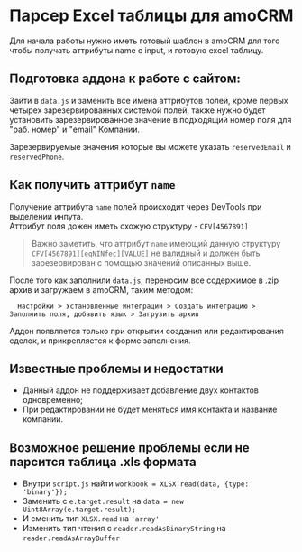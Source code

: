 # Парсер Excel таблицы для amoCRM
Для начала работы нужно иметь готовый шаблон в amoCRM для того чтобы получать аттрибуты name с input, и готовую excel таблицу. <br>

## Подготовка аддона к работе с сайтом:
Зайти в `data.js` и заменить все имена аттрибутов полей, кроме первых четырех зарезервированных системой полей, также нужно будет установить зарезервированное значение в подходящий номер поля для "раб. номер" и "email" Компании.

Зарезервируемые значения которые вы можете указать `reservedEmail` и `reservedPhone`.

## Как получить аттрибут `name`
Получение аттрибута `name` полей происходит через DevTools при выделении инпута. <br>
Аттрибут поля дожен иметь схожую структуру - `CFV[4567891]`

>Важно заметить, что аттрибут `name` имеющий данную структуру `CFV[4567891][eqNINfec][VALUE]` не валидный и должен быть зарезервирован с помощью значений описанных выше.

После того как заполнили `data.js`, переносим все содержимое в .zip архив и загружаем в amoCRM, таким методом:

```
  Настройки > Установленные интеграции > Создать интеграцию > Заполнить поля, добавить язык > Загрузить архив
```

Аддон появляется только при открытии создания или редактирования сделок, и прикрепляется к форме заполнения.<br>


## Известные проблемы и недостатки
  * Данный аддон не поддерживает добавление двух контактов одновременно;
  * При редактировании не будет меняться имя контакта и название компании.


## Возможное решение проблемы если не парсится таблица .xls формата
* Внутри `script.js` найти ``workbook = XLSX.read(data, {type: 'binary'});``
* Заменить с `e.target.result` на `data = new Uint8Array(e.target.result);`
* И сменить тип `XLSX.read` на `'array'`
* Изменить тип чтения с `reader.readAsBinaryString` на `reader.readAsArrayBuffer`
